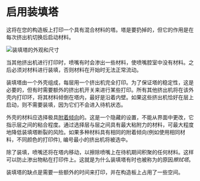 启用装填塔
====
这将在您的构造板上打印一个具有混合材料的塔。塔是要扔掉的，但它的作用是在每次挤出机切换后启动材料。

![装填塔的外观和尺寸](../images/prime_tower.svg)

当其他挤出机进行打印时，喷嘴有时会渗出一些材料，使喷嘴腔室中没有材料。之后必须对材料进行装填，否则材料在开始时无法正常流动。

装填塔由一个外壳组成，每层用一个挤出机完全打印。为了保证塔的稳定性，这是必要的，但有时需要额外的挤出机开关来进行某些打印。所有其他挤出机将在该外壳内打印环，将其材料倾倒在塔内，最好是沿着内壁。如果这些挤出机恰好在层上启动，则不需要装填，因为它们不会进入待机状态。

外壳的材料应选择极具[附着倾向](../material/material_adhesion_tendency.md)的。这是一个隐藏的设置，不能从界面中更改，它指示层之间的粘合程度。通过选择层与层之间具有最大粘附力的材料，可最大程度地降低装填塔断裂的风险。如果多种材料具有相同的附着倾向(例如使用相同材料，不同颜色的打印件), 编号最小的挤出机将被选中。

除了装填，喷嘴还将在塔内移动，以擦除喷嘴上在待机期间积聚的任何材料。这样可以防止渗出物粘在打印件上。这就是为什么装填塔有时也被称为的原因*擦拭塔*。

装填塔的缺点是需要一些额外的时间来打印，并在构造板上占用了一些空间。
